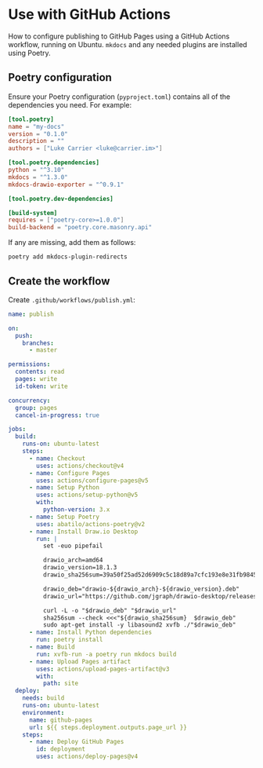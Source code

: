 # Use with GitHub Actions

How to configure publishing to GitHub Pages using a GitHub Actions workflow, running on Ubuntu. `mkdocs` and any needed plugins are installed using Poetry.

## Poetry configuration

Ensure your Poetry configuration (`pyproject.toml`) contains all of the dependencies you need. For example:

```toml
[tool.poetry]
name = "my-docs"
version = "0.1.0"
description = ""
authors = ["Luke Carrier <luke@carrier.im>"]

[tool.poetry.dependencies]
python = "^3.10"
mkdocs = "^1.3.0"
mkdocs-drawio-exporter = "^0.9.1"

[tool.poetry.dev-dependencies]

[build-system]
requires = ["poetry-core>=1.0.0"]
build-backend = "poetry.core.masonry.api"
```

If any are missing, add them as follows:

```console
poetry add mkdocs-plugin-redirects
```

## Create the workflow

Create `.github/workflows/publish.yml`:

```yaml
name: publish

on:
  push:
    branches:
      - master

permissions:
  contents: read
  pages: write
  id-token: write

concurrency:
  group: pages
  cancel-in-progress: true

jobs:
  build:
    runs-on: ubuntu-latest
    steps:
      - name: Checkout
        uses: actions/checkout@v4
      - name: Configure Pages
        uses: actions/configure-pages@v5
      - name: Setup Python
        uses: actions/setup-python@v5
        with:
          python-version: 3.x
      - name: Setup Poetry
        uses: abatilo/actions-poetry@v2
      - name: Install Draw.io Desktop
        run: |
          set -euo pipefail

          drawio_arch=amd64
          drawio_version=18.1.3
          drawio_sha256sum=39a50f25ad52d6909c5c18d89a7cfc193e8e31fb98458a390c0a0709d22e9e10

          drawio_deb="drawio-${drawio_arch}-${drawio_version}.deb"
          drawio_url="https://github.com/jgraph/drawio-desktop/releases/download/v${drawio_version}/${drawio_deb}"

          curl -L -o "$drawio_deb" "$drawio_url"
          sha256sum --check <<<"${drawio_sha256sum}  $drawio_deb"
          sudo apt-get install -y libasound2 xvfb ./"$drawio_deb"
      - name: Install Python dependencies
        run: poetry install
      - name: Build
        run: xvfb-run -a poetry run mkdocs build
      - name: Upload Pages artifact
        uses: actions/upload-pages-artifact@v3
        with:
          path: site
  deploy:
    needs: build
    runs-on: ubuntu-latest
    environment:
      name: github-pages
      url: ${{ steps.deployment.outputs.page_url }}
    steps:
      - name: Deploy GitHub Pages
        id: deployment
        uses: actions/deploy-pages@v4
```

